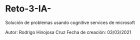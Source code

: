 # Reto-3-IA-
Solución de problemas usando cognitive services de microsoft

Autor: Rodrigo Hinojosa Cruz
Fecha de creación: 03/03/2021
